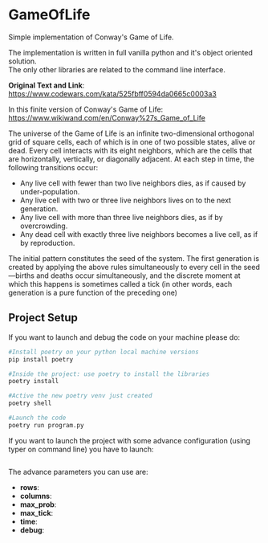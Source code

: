 # GameOfLife

Simple implementation of Conway's Game of Life.

The implementation is written in full vanilla python and it's object oriented solution.  
The only other libraries are related to the command line interface.

**Original Text and Link**: https://www.codewars.com/kata/525fbff0594da0665c0003a3

In this finite version of Conway's Game of Life: https://www.wikiwand.com/en/Conway%27s_Game_of_Life

The universe of the Game of Life is an infinite two-dimensional orthogonal grid of square cells, each of which is in one of two possible states, alive or dead. Every cell interacts with its eight neighbors, which are the cells that are horizontally, vertically, or diagonally adjacent. At each step in time, the following transitions occur:

- Any live cell with fewer than two live neighbors dies, as if caused by under-population.
- Any live cell with two or three live neighbors lives on to the next generation.
- Any live cell with more than three live neighbors dies, as if by overcrowding.
- Any dead cell with exactly three live neighbors becomes a live cell, as if by reproduction.

The initial pattern constitutes the seed of the system. The first generation is created by applying the above rules simultaneously to every cell in the seed—births and deaths occur simultaneously, and the discrete moment at which this happens is sometimes called a tick (in other words, each generation is a pure function of the preceding one)

## Project Setup

If you want to launch and debug the code on your machine please do:
```bash
#Install poetry on your python local machine versions
pip install poetry

#Inside the project: use poetry to install the libraries
poetry install

#Active the new poetry venv just created
poetry shell

#Launch the code
poetry run program.py
```

If you want to launch the project with some advance configuration (using typer on command line) you have to launch:
```bash

```

The advance parameters you can use are: 
- **rows**:
- **columns**:
- **max_prob**:
- **max_tick**:
- **time**: 
- **debug**: 